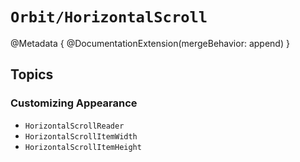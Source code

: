 # ``Orbit/HorizontalScroll``

@Metadata {
    @DocumentationExtension(mergeBehavior: append)
}

## Topics

### Customizing Appearance

- ``HorizontalScrollReader``
- ``HorizontalScrollItemWidth``
- ``HorizontalScrollItemHeight``
